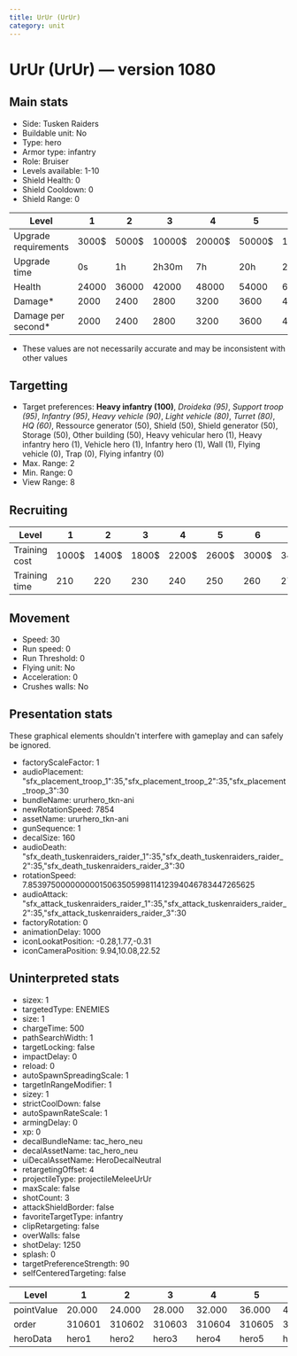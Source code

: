 ```yaml
---
title: UrUr (UrUr)
category: unit
---
```


# UrUr (UrUr) — version 1080

## Main stats

  * Side: Tusken Raiders
  * Buildable unit: No
  * Type: hero
  * Armor type: infantry
  * Role: Bruiser
  * Levels available: 1-10
  * Shield Health: 0
  * Shield Cooldown: 0
  * Shield Range: 0

|Level               |1    |2    |3     |4     |5     |6      |7      |8      |9       |10      |
|--------------------|-----|-----|------|------|------|-------|-------|-------|--------|--------|
|Upgrade requirements|3000$|5000$|10000$|20000$|50000$|135000$|225000$|450000$|1500000$|2500000$|
|Upgrade time        |0s   |1h   |2h30m |7h    |20h   |2d12h  |4d     |6d     |1w1d    |1w5d    |
|Health              |24000|36000|42000 |48000 |54000 |60000  |66000  |72000  |78000   |90000   |
|Damage*             |2000 |2400 |2800  |3200  |3600  |4000   |4400   |4800   |5200    |6000    |
|Damage per second*  |2000 |2400 |2800  |3200  |3600  |4000   |4400   |4800   |5200    |6000    |

* These values are not necessarily accurate and may be inconsistent with other values

## Targetting

  * Target preferences: **Heavy infantry (100)**, _Droideka (95)_, _Support troop (95)_, _Infantry (95)_, _Heavy vehicle (90)_, _Light vehicle (80)_, _Turret (80)_, _HQ (60)_, Ressource generator (50), Shield (50), Shield generator (50), Storage (50), Other building (50), Heavy vehicular hero (1), Heavy infantry hero (1), Vehicle hero (1), Infantry hero (1), Wall (1), Flying vehicle (0), Trap (0), Flying infantry (0)
  * Max. Range: 2
  * Min. Range: 0
  * View Range: 8

## Recruiting

|Level        |1    |2    |3    |4    |5    |6    |7    |8    |9    |10   |
|-------------|-----|-----|-----|-----|-----|-----|-----|-----|-----|-----|
|Training cost|1000$|1400$|1800$|2200$|2600$|3000$|3400$|4000$|4200$|4600$|
|Training time|210  |220  |230  |240  |250  |260  |270  |280  |290  |300  |

## Movement

  * Speed: 30
  * Run speed: 0
  * Run Threshold: 0
  * Flying unit: No
  * Acceleration: 0
  * Crushes walls: No

## Presentation stats

These graphical elements shouldn't interfere with gameplay and can safely be ignored.

  * factoryScaleFactor: 1
  * audioPlacement: "sfx_placement_troop_1":35,"sfx_placement_troop_2":35,"sfx_placement_troop_3":30
  * bundleName: ururhero_tkn-ani
  * newRotationSpeed: 7854
  * assetName: ururhero_tkn-ani
  * gunSequence: 1
  * decalSize: 160
  * audioDeath: "sfx_death_tuskenraiders_raider_1":35,"sfx_death_tuskenraiders_raider_2":35,"sfx_death_tuskenraiders_raider_3":30
  * rotationSpeed: 7.8539750000000001506350599811412394046783447265625
  * audioAttack: "sfx_attack_tuskenraiders_raider_1":35,"sfx_attack_tuskenraiders_raider_2":35,"sfx_attack_tuskenraiders_raider_3":30
  * factoryRotation: 0
  * animationDelay: 1000
  * iconLookatPosition: -0.28,1.77,-0.31
  * iconCameraPosition: 9.94,10.08,22.52

## Uninterpreted stats

  * sizex: 1
  * targetedType: ENEMIES
  * size: 1
  * chargeTime: 500
  * pathSearchWidth: 1
  * targetLocking: false
  * impactDelay: 0
  * reload: 0
  * autoSpawnSpreadingScale: 1
  * targetInRangeModifier: 1
  * sizey: 1
  * strictCoolDown: false
  * autoSpawnRateScale: 1
  * armingDelay: 0
  * xp: 0
  * decalBundleName: tac_hero_neu
  * decalAssetName: tac_hero_neu
  * uiDecalAssetName: HeroDecalNeutral
  * retargetingOffset: 4
  * projectileType: projectileMeleeUrUr
  * maxScale: false
  * shotCount: 3
  * attackShieldBorder: false
  * favoriteTargetType: infantry
  * clipRetargeting: false
  * overWalls: false
  * shotDelay: 1250
  * splash: 0
  * targetPreferenceStrength: 90
  * selfCenteredTargeting: false

|Level     |1     |2     |3     |4     |5     |6     |7     |8     |9     |10    |
|----------|------|------|------|------|------|------|------|------|------|------|
|pointValue|20.000|24.000|28.000|32.000|36.000|40.000|44.000|48.000|52.000|60.000|
|order     |310601|310602|310603|310604|310605|310606|310607|310608|310609|310610|
|heroData  |hero1 |hero2 |hero3 |hero4 |hero5 |hero6 |hero7 |hero8 |hero9 |hero10|

